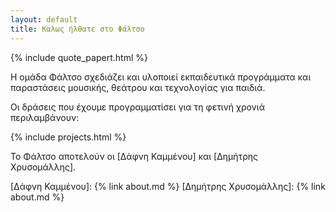 ```yaml
---
layout: default
title: Καλως ήλθατε στο Φάλτσο
---
```


{% include quote_papert.html %}

Η ομάδα Φάλτσο σχεδιάζει και υλοποιεί εκπαιδευτικά προγράμματα και παραστάσεις μουσικής, θεάτρου και τεχνολογίας για παιδιά.

Οι δράσεις που έχουμε προγραμματίσει για τη φετινή χρονιά περιλαμβάνουν:

{% include projects.html %}

Το Φάλτσο αποτελούν οι [Δάφνη Καμμένου] και [Δημήτρης Χρυσομάλλης]. 

[Δάφνη Καμμένου]: {% link about.md %}
[Δημήτρης Χρυσομάλλης]: {% link about.md %}
